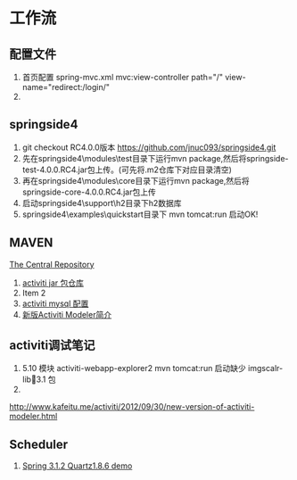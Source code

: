 # 工作流

## 配置文件
1. 首页配置 spring-mvc.xml mvc:view-controller path="/" view-name="redirect:/login/" 
2. 

## springside4
1. git checkout RC4.0.0版本 https://github.com/jnuc093/springside4.git
2. 先在springside4\modules\test目录下运行mvn package,然后将springside-test-4.0.0.RC4.jar包上传。(可先将.m2仓库下对应目录清空)
3. 再在springside4\modules\core目录下运行mvn package,然后将springside-core-4.0.0.RC4.jar包上传
4. 启动springside4\support\h2目录下h2数据库
5. springside4\examples\quickstart目录下 mvn tomcat:run 启动OK!


## MAVEN
[The Central Repository](http://search.maven.org/)

1. [activiti jar 包仓库](https://maven.alfresco.com/nexus/content/groups/public/)
2. Item 2
3. [activiti mysql 配置](http://forums.activiti.org/en/viewtopic.php?f=6&t=4698)
3. [新版Activiti Modeler简介](http://www.kafeitu.me/activiti/2012/09/30/new-version-of-activiti-modeler.html)

## activiti调试笔记
1. 5.10 模块 activiti-webapp-explorer2 mvn tomcat:run 启动缺少 imgscalr-lib:jar:3.1 包
2. 

http://www.kafeitu.me/activiti/2012/09/30/new-version-of-activiti-modeler.html

## Scheduler 
1. [Spring 3.1.2 Quartz1.8.6 demo ](http://www.mkyong.com/spring/spring-quartz-scheduler-example/)

